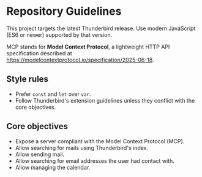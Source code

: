 # Repository Guidelines

This project targets the latest Thunderbird release. Use modern JavaScript (ES6 or newer) supported by that version.

MCP stands for **Model Context Protocol**, a lightweight HTTP API specification described at <https://modelcontextprotocol.io/specification/2025-06-18>.

## Style rules
- Prefer `const` and `let` over `var`.
- Follow Thunderbird's extension guidelines unless they conflict with the core objectives.

## Core objectives
- Expose a server compliant with the Model Context Protocol (MCP).
- Allow searching for mails using Thunderbird's index.
- Allow sending mail.
- Allow searching for email addresses the user had contact with.
- Allow managing the calendar.
